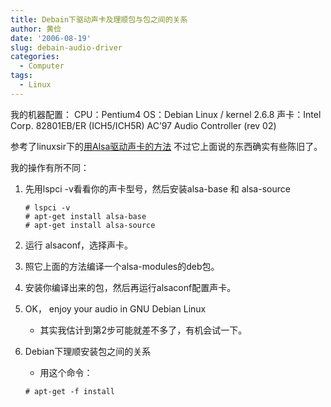 ```yaml
---
title: Debain下驱动声卡及理顺包与包之间的关系
author: 黄俭
date: '2006-08-19'
slug: debain-audio-driver
categories:
  - Computer
tags:
  - Linux
---
```


我的机器配置：
CPU：Pentium4
OS：Debian Linux / kernel 2.6.8
声卡：Intel Corp. 82801EB/ER (ICH5/ICH5R) AC’97 Audio Controller (rev 02)

参考了linuxsir下的[用Alsa驱动声卡的方法](http://www.linuxsir.org/bbs/showthread.php?t=3338)
不过它上面说的东西确实有些陈旧了。

我的操作有所不同：

1. 先用lspci -v看看你的声卡型号，然后安装alsa-base 和 alsa-source

    ```shell
    # lspci -v
    # apt-get install alsa-base
    # apt-get install alsa-source
    ```
2. 运行 alsaconf，选择声卡。

3. 照它上面的方法编译一个alsa-modules的deb包。
4. 安装你编译出来的包，然后再运行alsaconf配置声卡。
5. OK， enjoy your audio in GNU Debian Linux
    - 其实我估计到第2步可能就差不多了，有机会试一下。
6. Debian下理顺安装包之间的关系
    - 用这个命令：
     ```shell
     # apt-get -f install
     ```

